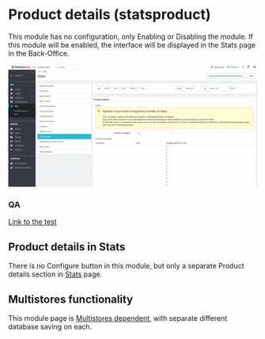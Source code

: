 # Product details (statsproduct)

This module has no configuration, only Enabling or Disabling the module. If this module will be enabled, the interface will be displayed in the Stats page in the Back-Office.

![Product details in Staus User interface](<../../../../../.gitbook/assets/image (3) (1).png>)

### QA&#x20;

[Link to the test](https://build.prestashop-project.org/test-scenarios/scenarios/modules/statsproduct.html)

## Product details in Stats

There is no Configure button in this module, but only a separate Product details section in [Stats](../../sell/stats.md) page.

## Multistores functionality

This module page is [Multistores dependent](../../../common-components/multistores-dependent.md), with separate different database saving on each.
